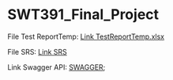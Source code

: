 # SWT391_Final_Project

File Test ReportTemp: [Link TestReportTemp.xlsx](https://docs.google.com/spreadsheets/d/1SNe2lEajdhGI74CQB5kBzRtGgqmv23NVW71vfFzLolA/edit#gid=462081462)

File SRS: [Link SRS](https://docs.google.com/document/d/17tDsdzleqzJyKRJCcfEJnGLgmD8Neim98Lf0gA8dNh0/edit#heading=h.u5kxwn9au5r1)

Link Swagger API: [SWAGGER](https://swp391api.developvn.click/swagger/index.html);

